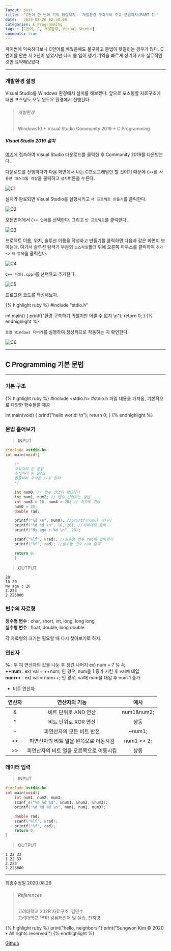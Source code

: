 ```yaml
---
layout: post
title:  "C언어 한 번에 기억 되살리기 - 개발환경 구축부터 주요 문법까지(PART I)"
date:   2020-08-26 02:30:00
categories: C_Programming
tags : [C언어, C, 개발환경, Visual Studio]
comments: true
---
```


파이썬에 익숙하다보니 C언어를 배웠음에도 불구하고 문법이 헷갈리는 경우가 많다.
C언어를 안쓴 지 2년이 넘었지만 다시 쓸 일이 생겨 기억을 빠르게 상기하고자 실무적인 것만 요약해보았다.

---

### 개발환경 설정
Visual Studio를 Windows 환경에서 설치를 해보겠다. 앞으로 포스팅할 자료구조에 대한 포스팅도 모두 윈도우 환경에서 진행된다.

> ###### 개발환경
> Windows10 + Visual Studio Community 2019 + C Programming

##### Visual Studio 2019 설치
[여기](https://visualstudio.microsoft.com/ko)에 접속하여 Visual Studio 다운로드를 클릭한 후 Community 2019를 다운받는다.  

다운로드를 진행하다가 다음 화면에서 나는 C프로그래밍만 할 것이기 때문에 `C++를 사용한 데스크톱 개발`을 클릭하고 `설치`버튼을 누른다.

![C1](/assets/images/C1.PNG)

설치가 완료되면 Visual Studio를 실행시키고 `새 프로젝트 만들기`를 클릭한다.

![C2](/assets/images/C2.PNG)

모든언어에서 `C++ 언어`를 선택한다. 그리고 `빈 프로젝트`를 클릭한다.

![C3](/assets/images/C3.PNG)

프로젝트 이름, 위치, 솔루션 이름을 작성하고 만들기를 클릭하면 다음과 같은 화면이 보이는데, 여기서 솔루션 탐색기 부분의 `소스파일`폴더 위에 오른쪽 마우스를 클릭하여 `추가` -> `새 항목`을 클릭한다.

![C4](/assets/images/C4.png)

`C++ 파일(.cpp)`를 선택하고 추가한다.

![C5](/assets/images/C5.PNG)

프로그램 코드를 작성해보자.

{% highlight ruby %}
#include "stdio.h"

int main()
{
    printf("환경 구축하기 귀찮지만 어쩔 수 없지 \n");
    return 0;
}
{% endhighlight %}

`로컬 Windows 디버거`를 실행하여 정상적으로 작동하는 지 확인한다.

![C6](/assets/images/C6.PNG)

---
## C Programming 기본 문법
---
### 기본 구조
{% highlight ruby %}
#include <stdio.h> #stdio.h 파일 내용을 가져옴, 기본적으로 다양한 함수들을 제공

int main(void)
{
    printf("hello world! \n");
    return 0;
}
{% endhighlight %}

### 문법 훑어보기
> INPUT  

```C  
#include <stdio.h>
int main(void){

    /* 
    주석처리 된 문장
    주석처리 된 문장2
    한줄짜리 주석은 //로 한다
    */

    int num0; // 변수 선언이 필요하다
    int num1, num2; // 변수 선언하는 방법
    int num3 = 10, num4 = 20; // 이것도 가능
    num0 = 20;
    double rad;

    printf("%d \n", num0); //printf(num0) 아니다
    printf("%d %d \n", 10, 20); //차례대로 출력
    printf("My age : %d \n", 26);

    scanf("%lf", &rad); //실수형 변수 rad에 입력받기
    printf("%f", rad); //실수형 변수 rad 출력

    return 0; 
    }
```

> OUTPUT

```
20
10 20
My age : 26
2.223
2.223000
```

### 변수의 자료형

 __정수형 변수__ : char, short, int, long, long long  
 __실수형 변수__ : float, double, long double

각 자료형의 크기는 필요할 때 다시 찾아보기로 하자.

### 연산자

 __%__ : 두 피 연산자의 값을 나눈 후 생긴 나머지 ex) num = 7 % 4;  
 __++num__ : ex) val = ++num; 인 경우, num을 1 증가 시킨 후 val에 대입  
 __num++__ : ex) val = num++; 인 경우, val에 num을 대입 후 num 1 증가  

* 비트 연산자  

 연산자|연산자의 기능|예시
 :---:|:---:|:---:
 &|비트 단위로 AND 연산|num1&num2;
 ^|비트 단위로 XOR 연산|상동
 ~|피연산자의 모든 비트 반전|~num1;
 <<|피연산자의 비트 열을 왼쪽으로 이동시킴|num1 << 2;
 >>|피연산자의 비트 열을 오른쪽으로 이동시킴|상동

### 데이터 입력

> INPUT

```C
#include <stdio.h>
int main(void){
    int num1, num2, num3;
    scanf_s("%d %d %d", &num1, &num2, &num3);
    printf("%d %d %d \n", num1, num2, num3);

    double rad;
    scanf("%lf", &rad); 
    printf("%f", rad); 
    return 0;
}
```

> OUTPUT 

```
1 22 33  
1 22 33  
2.223
2.223000
```

___

최종수정일 2020.08.26



> ###### References
> 고려대학교 202R 자료구조, 김민수  
> 고려대학교 181R 컴퓨터언어 및 실습, 천지영 

{% highlight ruby %}
print("hello, neighbors!")
print("Sungwon Kim © 2020 • All rights reserved.")
{% endhighlight %}

[Github][githuburl]

[githuburl]: https://github.com/kpiswon

